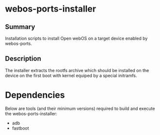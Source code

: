 webos-ports-installer
=====================

Summary
-------
Installation scripts to install Open webOS on a target device enabled by webos-ports.

Description
-----------
The installer extracts the rootfs archive which should be installed on the device on the
first boot with kernel equiped by a special initramfs.


Dependencies
============

Below are tools (and their minimum versions) required to build and execute the
webos-ports-installer:

- adb
- fastboot

